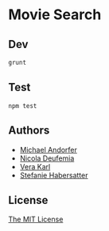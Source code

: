 # Movie Search

## Dev

```js
grunt
```

## Test

```
npm test
```

## Authors

- [Michael Andorfer](mailto:mandorfer.mmt-b2014@fh-salzburg.ac.at)
- [Nicola Deufemia](mailto:ndeufemia.mmt-b2014@fh-salzburg.ac.at)
- [Vera Karl](mailto:vkarl.mmt-b2014@fh-salzburg.ac.at)
- [Stefanie Habersatter](mailto:shabersatter.mmt-b2014@fh-salzburg.ac.at)

## License

[The MIT License](https://opensource.org/licenses/MIT)
